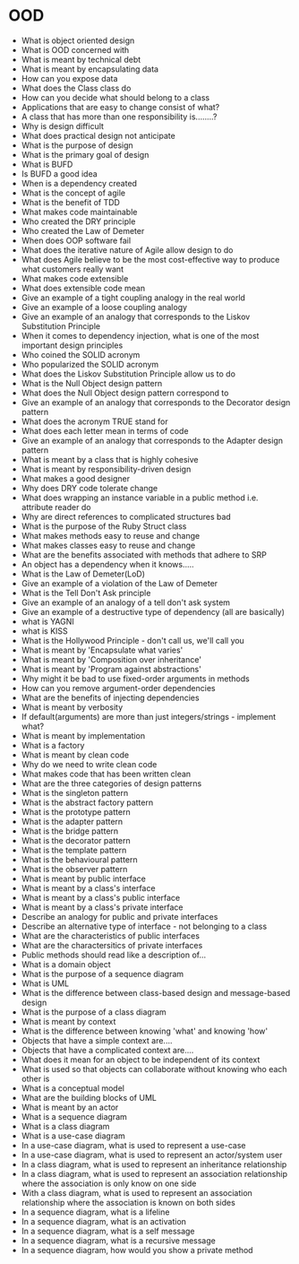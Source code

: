 # OOD

* What is object oriented design
* What is OOD concerned with
* What is meant by technical debt
* What is meant by encapsulating data
* How can you expose data
* What does the Class class do
* How can you decide what should belong to a class
* Applications that are easy to change consist of what?
* A class that has more than one responsibility is........?
* Why is design difficult
* What does practical design not anticipate
* What is the purpose of design
* What is the primary goal of design
* What is BUFD
* Is BUFD a good idea
* When is a dependency created
* What is the concept of agile
* What is the benefit of TDD
* What makes code maintainable
* Who created the DRY principle
* Who created the Law of Demeter
* When does OOP software fail
* What does the iterative nature of Agile allow design to do
* What does Agile believe to be the most cost-effective way to produce what customers really want 
* What makes code extensible
* What does extensible code mean
* Give an example of a tight coupling analogy in the real world
* Give an example of a loose coupling analogy
* Give an example of an analogy that corresponds to the Liskov Substitution Principle
* When it comes to dependency injection, what is one of the most important design principles
* Who coined the SOLID acronym
* Who popularized the SOLID acronym
* What does the Liskov Substitution Principle allow us to do
* What is the Null Object design pattern
* What does the Null Object design pattern correspond to
* Give an example of an analogy that corresponds to the Decorator design pattern
* What  does the acronym TRUE stand for
* What does each letter mean in terms of code
* Give an example of an analogy that corresponds to the Adapter design pattern
* What is meant by a class that is highly cohesive
* What is meant by responsibility-driven design
* What makes a good designer
* Why does DRY code tolerate change
* What does wrapping an instance variable in a public method i.e. attribute reader do
* Why are direct references to complicated structures bad
* What is the purpose of the Ruby Struct class
* What makes methods easy to reuse and change
* What makes classes easy to reuse and change
* What are the benefits associated with methods that adhere to SRP
* An object has a dependency when it knows.....
* What is the Law of Demeter(LoD)
* Give an example of a violation of the Law of Demeter
* What is the Tell Don't Ask principle
* Give an example of an analogy of a tell don't ask system
* Give an example of a destructive type of dependency (all are basically)
* what is YAGNI
* what is KISS
* What is the Hollywood Principle - don't call us, we'll call you
* What is meant by 'Encapsulate what varies'
* What is meant by 'Composition over inheritance'
* What is meant by 'Program against abstractions'
* Why might it be bad to use fixed-order arguments in methods
* How can you remove argument-order dependencies
* What are the benefits of injecting dependencies
* What is meant by verbosity
* If default(arguments) are more than just integers/strings - implement what?
* What is meant by implementation
* What is a factory
* What is meant by clean code
* Why do we need to write clean code
* What makes code that has been written clean
* What are the three categories of design patterns
* What is the singleton pattern
* What is the abstract factory pattern
* What is the prototype pattern
* What is the adapter pattern
* What is the bridge pattern
* What is the decorator pattern
* What is the template pattern
* What is the behavioural pattern
* What is the observer pattern
* What is meant by public interface
* What is meant by a class's interface
* What is meant by a class's public interface
* What is meant by a class's private interface
* Describe an analogy for public and private interfaces
* Describe an alternative type of interface - not belonging to a class
* What are the characteristics of public interfaces
* What are the charactersitics of private interfaces
* Public methods should read like a description of...
* What is a domain object
* What is the purpose of a sequence diagram
* What is UML
* What is the difference between class-based design and message-based design
* What is the purpose of a class diagram
* What is meant by context
* What is the difference between knowing 'what' and knowing 'how'
* Objects that have a simple context are....
* Objects that have a complicated context are....
* What does it mean for an object to be independent of its context
* What is used so that objects can collaborate without knowing who each other is
* What is a conceptual model
* What are the building blocks of UML
* What is meant by an actor
* What is a sequence diagram
* What is a class diagram
* What is a use-case diagram
* In a use-case diagram, what is used to represent a use-case
* In a use-case diagram, what is used to represent an actor/system user
* In a class diagram, what is used to represent an inheritance relationship
* In a class diagram, what is used to represent an association relationship where the association is only know on one side
* With a class diagram, what is used to represent an association relationship where the association is known on both sides
* In a sequence diagram, what is a lifeline
* In a sequence diagram, what is an activation
* In a sequence diagram, what is a self message
* In a sequence diagram, what is a recursive message
* In a sequence diagram, how would you show a private method




